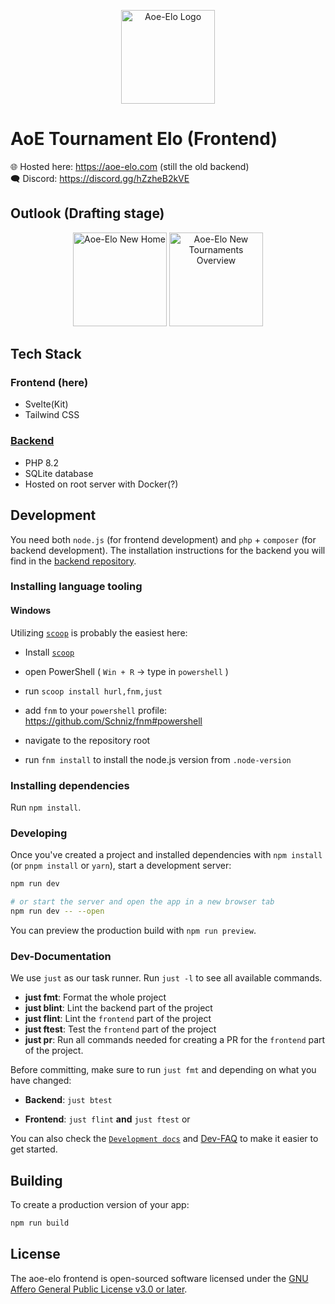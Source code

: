 <p align="center"><a href="https://aoe-elo.com/" target="_blank"><img src="https://github.com/aoe-elo/aoe-elo_laravel/blob/main/public/assets/logo-light-300.png?raw=true" width="150" alt="Aoe-Elo Logo"></a></p>

# AoE Tournament Elo (Frontend)

🌐 Hosted here: <https://aoe-elo.com> (still the old backend)\
🗨 Discord: <https://discord.gg/hZzheB2kVE>

## Outlook (Drafting stage)

<p align="center"><a href="https://media.githubusercontent.com/media/aoe-elo/aoe-elo_laravel/main/docs/design/high_fidelity/home-first_pass.png" target="_blank"><img src="https://media.githubusercontent.com/media/aoe-elo/aoe-elo_laravel/main/docs/design/high_fidelity/home-first_pass.png" width="150" alt="Aoe-Elo New Home"></a> <a href="https://media.githubusercontent.com/media/aoe-elo/aoe-elo_laravel/main/docs/design/high_fidelity/tournaments-all.png" target="_blank"><img src="https://media.githubusercontent.com/media/aoe-elo/aoe-elo_laravel/main/docs/design/high_fidelity/tournaments-all.png" width="150" alt="Aoe-Elo New Tournaments Overview"></a>
</p>

## Tech Stack

### Frontend (here)

- Svelte(Kit)
- Tailwind CSS

### [Backend](https://github.com/aoe-elo/aoe-elo-backend)

- PHP 8.2
- SQLite database
- Hosted on root server with Docker(?)

## Development

You need both `node.js` (for frontend development) and `php` + `composer` (for
backend development). The installation instructions for the backend you will find in the [backend repository](https://github.com/aoe-elo/aoe-elo-backend).

### Installing language tooling

#### Windows

Utilizing [`scoop`](https://scoop.sh/) is probably the easiest here:

- Install [`scoop`](https://scoop.sh/)

- open PowerShell ( `Win + R` -> type in `powershell` )

- run `scoop install hurl,fnm,just`

- add `fnm` to your `powershell` profile:
  <https://github.com/Schniz/fnm#powershell>

- navigate to the repository root

- run `fnm install` to install the node.js version from `.node-version`

### Installing dependencies

Run `npm install`.

### Developing

Once you've created a project and installed dependencies with `npm install` (or `pnpm install` or `yarn`), start a development server:

```bash
npm run dev

# or start the server and open the app in a new browser tab
npm run dev -- --open
```

You can preview the production build with `npm run preview`.

### Dev-Documentation

We use `just` as our task runner. Run `just -l` to see all available commands.

- **just fmt**: Format the whole project
- **just blint**: Lint the backend part of the project
- **just flint**: Lint the `frontend` part of the project
- **just ftest**: Test the `frontend` part of the project
- **just pr**: Run all commands needed for creating a PR for the `frontend` part of the project.

Before committing, make sure to run `just fmt` and depending on what you have
changed:

- **Backend**: `just btest`

- **Frontend**: `just flint` **and** `just ftest` or

You can also check the [`Development docs`](/docs/dev/) and
[Dev-FAQ](/docs/dev/FAQ.md) to make it easier to get started.

## Building

To create a production version of your app:

```bash
npm run build
```

## License

The aoe-elo frontend is open-sourced software licensed under the
[GNU Affero General Public License v3.0 or later](./LICENSE).

